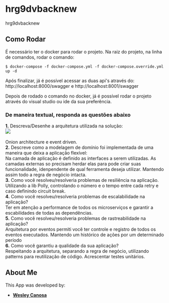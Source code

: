 # hrg9dvbacknew
hrg9dvbacknew

## Como Rodar

É necessário ter o docker para rodar o projeto.
Na raiz do projeto, na linha de comandos, rodar o comando:

```
$ docker-compose -f docker-compose.yml -f docker-compose.override.yml up -d

```

Após finalizar, já é possível acessar as duas api's através do:
http://localhost:8000/swagger e http://localhost:8001/swagger

Depois de rodado o comando no docker, já é possível rodar o projeto através
do visual studio ou ide da sua preferência.

###  De maneira textual, responda as questões abaixo

**1.** Descreva/Desenhe a arquitetura utilizada na solução:<br>
![](https://miro.medium.com/max/462/1*0Pg6_UsaKiiEqUV3kf2HXg.png)
<br><br>Onion architecture e event driven.<br>
**2.** Descreve como a modelagem de domínio foi implementada de uma maneira que deixa a aplicação flexível:<br>
Na camada de aplicação é definido as interfaces a serem utilizadas. As camadas externas so precisam herdar elas para pode criar suas funcionalidade, idenpendente de qual ferramenta deseja utilizar. Mantendo assim todo a regra de negócio intacta.<br>
**3.** Como você resolveu/resolveria problemas de resiliência na aplicação.<br>
Utilizando a lib Polly, controlando o número e o tempo entre cada retry e caso definindo circuit break. <br>
**4.** Como você resolveu/resolveria problemas de escalabilidade na aplicação?<br>
Ter em atenção a performance de todos os microserviços e garantir a escabilidades de todas as dependências. <br>
**5.** Como você resolveu/resolveria problemas de rastreabilidade na aplicação?<br>
Arquitetura por eventos permiti você ter controle e registro de todos os eventos executados. Mantendo um histórico de ações por um determinado período<br>
**6.**  Como você garantiu a qualidade da sua aplicação?<br>
Respeitando a arquitetura, separando a regra de negócio, utilizando patterns para reutilização de código. Acrescentar testes unitários.

## About Me

This App was developed by:

- [**Wesley Canosa**](https://github.com/asonac)

